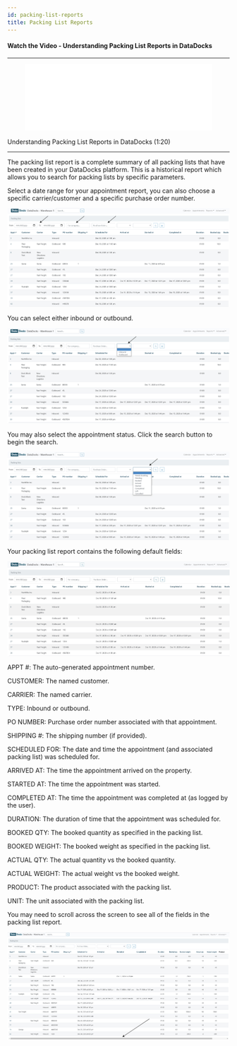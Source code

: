 ```yaml
---
id: packing-list-reports
title: Packing List Reports
---
```


#### Watch the Video - Understanding Packing List Reports in DataDocks

***
<figure class="video-container">
  <iframe src="//www.youtube.com/embed/iIToL5ylNu4" frameborder="0" allowFullScreen width="100%"></iframe>
</figure>


Understanding Packing List Reports in DataDocks (1:20)
***

The packing list report is a complete summary of all packing lists that have been created in your DataDocks platform. This is a historical report which allows you to search for packing lists by specific parameters. 

Select a date range for your appointment report, you can also choose a specific carrier/customer and a specific purchase order number. 

[![Search](/img/docs/reports/packing-list-reports/main-search.jpg)](/img/docs/reports/packing-list-reports/main-search.jpg)

You can select either inbound or outbound.

[![Inbound or Outbound](/img/docs/reports/packing-list-reports/inbound-outbound.jpg)](/img/docs/reports/packing-list-reports/inbound-outbound.jpg)
 
You may also select the appointment status. Click the search button to begin the search. 

[![Select the Type](/img/docs/reports/packing-list-reports/type-select.jpg)](/img/docs/reports/packing-list-reports/type-select.jpg)

Your packing list report contains the following default fields:

[![Main Screen](/img/docs/reports/packing-list-reports/native-screen.jpg)](/img/docs/reports/packing-list-reports/native-screen.jpg) 

APPT #: The auto-generated appointment number.

CUSTOMER: The named customer.

CARRIER: The named carrier.

TYPE: Inbound or outbound.

PO NUMBER: Purchase order number associated with that appointment.

SHIPPING #: The shipping number (if provided). 

SCHEDULED FOR: The date and time the appointment (and associated packing list) was scheduled for. 

ARRIVED AT: The time the appointment arrived on the property.

STARTED AT: The time the appointment was started.  

COMPLETED AT: The time the appointment was completed at (as logged by the user).

DURATION: The duration of time that the appointment was scheduled for. 

BOOKED QTY: The booked quantity as specified in the packing list.

BOOKED WEIGHT: The booked weight as specified in the packing list.

ACTUAL QTY: The actual quantity vs the booked quantity. 

ACTUAL WEIGHT: The actual weight vs the booked weight.

PRODUCT: The product associated with the packing list. 

UNIT: The unit associated with the packing list. 

You may need to scroll across the screen to see all of the fields in the packing list report. 

[![Scroll for More](/img/docs/reports/packing-list-reports/scroll-bottom.jpg)](/img/docs/reports/packing-list-reports/scroll-bottom.jpg)
 
